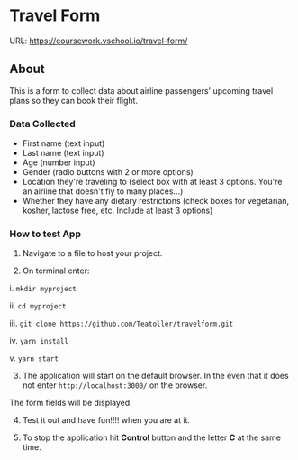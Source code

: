 # Travel Form

URL: https://coursework.vschool.io/travel-form/

## About

This is a form to collect data about airline passengers' upcoming travel plans so they can book their flight.

### Data Collected

- First name (text input)
- Last name (text input)
- Age (number input)
- Gender (radio buttons with 2 or more options)
- Location they're traveling to (select box with at least 3 options. You're an airline that doesn't fly to many places...)
- Whether they have any dietary restrictions (check boxes for vegetarian, kosher, lactose free, etc. Include at least 3 options)

### How to test App

1. Navigate to a file to host your project.

2. On terminal enter:

i.  ```mkdir myproject```

ii. ```cd myproject```

iii. ```git clone https://github.com/Teatoller/travelform.git```

iv. ```yarn install```

v. ```yarn start```

3. The application will start on the default browser. In the even that it does not enter ```http://localhost:3000/``` on the browser.

The form fields will be displayed.

4. Test it out and have fun!!!! when you are at it.

5. To stop the application hit **Control** button and the letter **C** at the same time.
